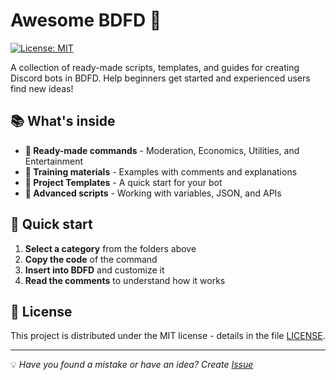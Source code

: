 # Awesome BDFD 🤖 

[![License: MIT](https://img.shields.io/badge/License-MIT-yellow.svg)](https://opensource.org/licenses/MIT)

A collection of ready-made scripts, templates, and guides for creating Discord bots in BDFD. Help beginners get started and experienced users find new ideas!

## 📚 What's inside

- **🧩 Ready-made commands** - Moderation, Economics, Utilities, and Entertainment
- **📖 Training materials** - Examples with comments and explanations
- **🎯 Project Templates** - A quick start for your bot
- **🚀 Advanced scripts** - Working with variables, JSON, and APIs

## 🚀 Quick start

1. **Select a category** from the folders above
2. **Copy the code** of the command
3. **Insert into BDFD** and customize it
4. **Read the comments** to understand how it works

## 📄 License

This project is distributed under the MIT license - details in the file [LICENSE](LICENSE).

---
💡 *Have you found a mistake or have an idea? Create [Issue](https://github.com/your-username/Awesome-BDFD/issues)*
